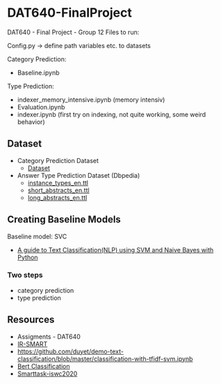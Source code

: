 # DAT640-FinalProject
DAT640 - Final Project - Group 12
Files to run:

Config.py -> define path variables etc. to datasets

Category Prediction:
- Baseline.ipynb

Type Prediction:
- indexer_memory_intensive.ipynb (memory intensiv)
- Evaluation.ipynb
- indexer.ipynb (first try on indexing, not quite working, some weird behavior)

## Dataset
- Category Prediction Dataset
    - [Dataset](https://github.com/smart-task/smart-dataset)
- Answer Type Prediction Dataset (Dbpedia)
    - [instance_types_en.ttl](http://downloads.dbpedia.org/2016-10/core/instance_types_en.ttl.bz2)
    - [short_abstracts_en.ttl](http://downloads.dbpedia.org/2016-10/core/short_abstracts_en.ttl.bz2)
    - [long_abstracts_en.ttl](http://downloads.dbpedia.org/2016-10/core/long_abstracts_en.ttl.bz2)

## Creating Baseline Models

Baseline model: SVC
- [A guide to Text Classification(NLP) using SVM and Naive Bayes with Python](https://medium.com/@bedigunjit/simple-guide-to-text-classification-nlp-using-svm-and-naive-bayes-with-python-421db3a72d34)

### Two steps
- category prediction
- type prediction


## Resources
- Assigments - DAT640
- [IR-SMART](https://github.com/BerntA/IR-SMART)
- https://github.com/duyet/demo-text-classification/blob/master/classification-with-tfidf-svm.ipynb
- [Bert Classification](https://soumilshah1995.blogspot.com/2021/04/using-bert-with-scikit-learn-to-do-text.html)
- [Smarttask-iswc2020](https://github.com/rcelebi/iswc2020-smarttask/blob/master/notebooks/TFIDF_type_pred_dbpedia_frequent_type.ipynb)
